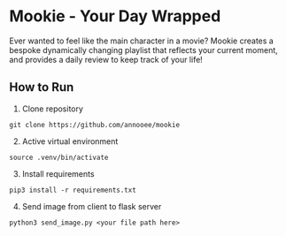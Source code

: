 # Mookie - Your Day Wrapped
Ever wanted to feel like the main character in a movie? Mookie creates a bespoke dynamically changing playlist that reflects your current moment, and provides a daily review to keep track of your life! 

## How to Run

1. Clone repository

`git clone https://github.com/annooee/mookie`

2. Active virtual environment

`source .venv/bin/activate`

3. Install requirements

`pip3 install -r requirements.txt` 

4. Send image from client to flask server

`python3 send_image.py <your file path here>`